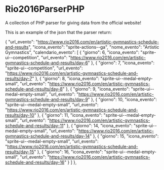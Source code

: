 # Rio2016ParserPHP
A collection of PHP parser for giving data from the official website!

This is an example of the json that the parser return:

{
  "url_evento": "https://www.rio2016.com/en/artistic-gymnastics-schedule-and-results",
  "icona_evento": "sprite-actions--ga",
  "nome_evento": "Artistic Gymnastics",
  "calendario_evento": [
    {
      "giorno": 6,
      "icona_evento": "sprite-ui--competition",
      "url_evento": "https://www.rio2016.com/en/artistic-gymnastics-schedule-and-results/day-6"
    },
    {
      "giorno": 7,
      "icona_evento": "sprite-ui--competition",
      "url_evento": "https://www.rio2016.com/en/artistic-gymnastics-schedule-and-results/day-7"
    },
    {
      "giorno": 8,
      "icona_evento": "sprite-ui--medal-empty-small",
      "url_evento": "https://www.rio2016.com/en/artistic-gymnastics-schedule-and-results/day-8"
    },
    {
      "giorno": 9,
      "icona_evento": "sprite-ui--medal-empty-small",
      "url_evento": "https://www.rio2016.com/en/artistic-gymnastics-schedule-and-results/day-9"
    },
    {
      "giorno": 10,
      "icona_evento": "sprite-ui--medal-empty-small",
      "url_evento": "https://www.rio2016.com/en/artistic-gymnastics-schedule-and-results/day-10"
    },
    {
      "giorno": 11,
      "icona_evento": "sprite-ui--medal-empty-small",
      "url_evento": "https://www.rio2016.com/en/artistic-gymnastics-schedule-and-results/day-11"
    },
    {
      "giorno": 14,
      "icona_evento": "sprite-ui--medal-empty-small",
      "url_evento": "https://www.rio2016.com/en/artistic-gymnastics-schedule-and-results/day-14"
    },
    {
      "giorno": 15,
      "icona_evento": "sprite-ui--medal-empty-small",
      "url_evento": "https://www.rio2016.com/en/artistic-gymnastics-schedule-and-results/day-15"
    },
    {
      "giorno": 16,
      "icona_evento": "sprite-ui--medal-empty-small",
      "url_evento": "https://www.rio2016.com/en/artistic-gymnastics-schedule-and-results/day-16"
    }
  ]
},
